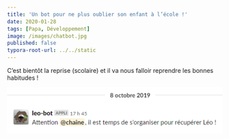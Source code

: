 ```yaml
---
title: 'Un bot pour ne plus oublier son enfant à l’école !'
date: 2020-01-28
tags: [Papa, Développement]
image: /images/chatbot.jpg
published: false
typora-root-url: ../../static
---
```


C’est bientôt la reprise (scolaire) et il va nous falloir reprendre les bonnes habitudes !

![](/images/leo-bot-demo.png)
